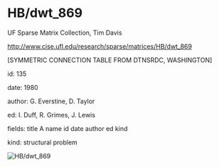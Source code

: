 # HB/dwt_869

 UF Sparse Matrix Collection, Tim Davis

 http://www.cise.ufl.edu/research/sparse/matrices/HB/dwt_869

 [SYMMETRIC CONNECTION TABLE FROM DTNSRDC, WASHINGTON]

 id: 135

 date: 1980

 author: G. Everstine, D. Taylor

 ed: I. Duff, R. Grimes, J. Lewis

 fields: title A name id date author ed kind

 kind: structural problem

![HB/dwt_869](http://www2.research.att.com/~yifanhu/GALLERY/GRAPHS/GIF_SMALL/HB@dwt_869.gif)